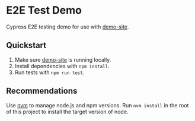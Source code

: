 # E2E Test Demo
Cypress E2E testing demo for use with [demo-site](https://github.com/bmanley91/demo-site).

## Quickstart
1. Make sure [demo-site](https://github.com/bmanley91/demo-site) is running locally.
1. Install dependencies with `npm install`.
1. Run tests with `npm run test`.

## Recommendations
Use [nvm](https://github.com/nvm-sh/nvm) to manage node.js and npm versions. 
Run `nvm install` in the root of this project to install the target version of node.
